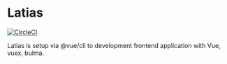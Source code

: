 # Latias
[![CircleCI](https://circleci.com/gh/thomasbui93/latias.svg?style=svg)](https://circleci.com/gh/thomasbui93/latias)

Latias is setup via @vue/cli to development frontend application with Vue, vuex, bulma.
